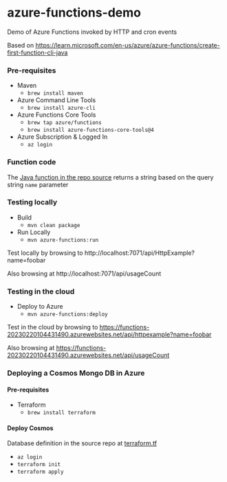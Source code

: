 # azure-functions-demo
Demo of Azure Functions invoked by HTTP and cron events

Based on https://learn.microsoft.com/en-us/azure/azure-functions/create-first-function-cli-java

### Pre-requisites

* Maven
  * `brew install maven`
* Azure Command Line Tools
  * `brew install azure-cli`
* Azure Functions Core Tools
  * `brew tap azure/functions`
  * `brew install azure-functions-core-tools@4`
* Azure Subscription & Logged In
  * `az login`


### Function code

The [Java function in the repo source](src/main/java/com/talbot_industries/azure/Functions.java#L17-L24) returns a string based on the query string `name` parameter


### Testing locally

* Build
  * `mvn clean package`
* Run Locally
  * `mvn azure-functions:run`

Test locally by browsing to http://localhost:7071/api/HttpExample?name=foobar

Also browsing at http://localhost:7071/api/usageCount

### Testing in the cloud

* Deploy to Azure
  * `mvn azure-functions:deploy` 

Test in the cloud by browsing to https://functions-20230220104431490.azurewebsites.net/api/httpexample?name=foobar

Also browsing at https://functions-20230220104431490.azurewebsites.net/api/usageCount 

### Deploying a Cosmos Mongo DB in Azure

#### Pre-requisites

* Terraform
  * `brew install terraform`

#### Deploy Cosmos

Database definition in the source repo at [terraform.tf](terraform.tf)

* `az login`
* `terraform init`
* `terraform apply`
